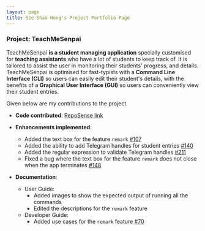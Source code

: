 ```yaml
---
layout: page
title: Sze Shao Hong's Project Portfolio Page
---
```


### Project: TeachMeSenpai

TeachMeSenpai **is a student managing application** specially customised for **teaching assistants** who have a lot of
students to keep track of. It is tailored to assist the user in monitoring their students' progress, and details. TeachMeSenpai is optimised for fast-typists with a **Command Line Interface (CLI)** so users can easily edit their student's details, with the benefits of a **Graphical User Interface (GUI)** so users can conveniently view their student entries.

Given below are my contributions to the project.

* **Code contributed**: [RepoSense link](https://nus-cs2103-ay2223s2.github.io/tp-dashboard/?search=sheemo&breakdown=true)

* **Enhancements implemented**:
  * Added the text box for the feature `remark` [\#107]()
  * Added the ability to add Telegram handles for student entries [\#140]()
  * Added the regular expression to validate Telegram handles [\#211]()
  * Fixed a bug where the text box for the feature `remark` does not close when the app terminates [\#148]()

* **Documentation**:
  * User Guide:
    * Added images to show the expected output of running all the commands
    * Edited the descriptions for the `remark` feature
  * Developer Guide:
    * Added use cases for the `remark` feature [\#70]()

